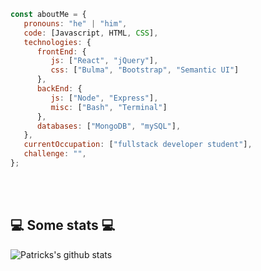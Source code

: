 ```javascript
const aboutMe = {
   pronouns: "he" | "him",
   code: [Javascript, HTML, CSS],
   technologies: {
      frontEnd: {
         js: ["React", "jQuery"],
         css: ["Bulma", "Bootstrap", "Semantic UI"]
      },
      backEnd: {
         js: ["Node", "Express"],
         misc: ["Bash", "Terminal"]
      },
      databases: ["MongoDB", "mySQL"],
   },
   currentOccupation: ["fullstack developer student"],
   challenge: "",
};
```
</br></br>
<h2>💻 Some stats 💻</h2>

![Patricks's github stats](https://github-readme-stats.vercel.app/api?username=patrickbrown-io&show_icons=true&title_color=fff&icon_color=79ff97&text_color=9f9f9f&bg_color=151515)
